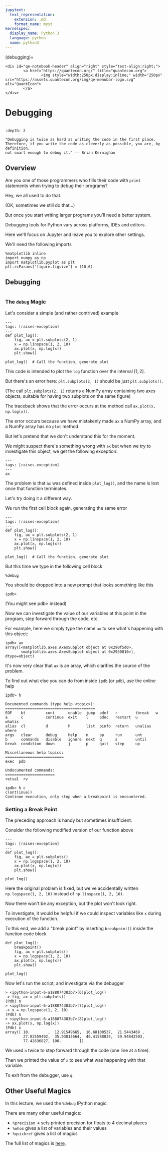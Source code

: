 ```yaml
---
jupytext:
  text_representation:
    extension: .md
    format_name: myst
kernelspec:
  display_name: Python 3
  language: python
  name: python3
---
```


(debugging)=
```{raw} jupyter
<div id="qe-notebook-header" align="right" style="text-align:right;">
        <a href="https://quantecon.org/" title="quantecon.org">
                <img style="width:250px;display:inline;" width="250px" src="https://assets.quantecon.org/img/qe-menubar-logo.svg" alt="QuantEcon">
        </a>
</div>
```

# Debugging

```{index} single: Debugging
```

```{contents} Contents
:depth: 2
```

```{epigraph}
"Debugging is twice as hard as writing the code in the first place.
Therefore, if you write the code as cleverly as possible, you are, by definition,
not smart enough to debug it." -- Brian Kernighan
```

## Overview

Are you one of those programmers who fills their code with `print` statements when trying to debug their programs?

Hey, we all used to do that.

(OK, sometimes we still do that...)

But once you start writing larger programs you'll need a better system.

Debugging tools for Python vary across platforms, IDEs and editors.

Here we'll focus on Jupyter and leave you to explore other settings.

We'll need the following imports

```{code-cell} ipython
%matplotlib inline
import numpy as np
import matplotlib.pyplot as plt
plt.rcParams['figure.figsize'] = (10,6)
```

## Debugging

```{index} single: Debugging
```

### The `debug` Magic

Let's consider a simple (and rather contrived) example

```{code-cell} ipython
---
tags: [raises-exception]
---
def plot_log():
    fig, ax = plt.subplots(2, 1)
    x = np.linspace(1, 2, 10)
    ax.plot(x, np.log(x))
    plt.show()

plot_log()  # Call the function, generate plot
```

This code is intended to plot the `log` function over the interval $[1, 2]$.

But there's an error here: `plt.subplots(2, 1)` should be just `plt.subplots()`.

(The call `plt.subplots(2, 1)` returns a NumPy array containing two axes objects, suitable for having two subplots on the same figure)

The traceback shows that the error occurs at the method call `ax.plot(x, np.log(x))`.

The error occurs because we have mistakenly made `ax` a NumPy array, and a NumPy array has no `plot` method.

But let's pretend that we don't understand this for the moment.

We might suspect there's something wrong with `ax` but when we try to investigate this object, we get the following exception:

```{code-cell} python3
---
tags: [raises-exception]
---
ax
```

The problem is that `ax` was defined inside `plot_log()`, and the name is
lost once that function terminates.

Let's try doing it a different way.

We run the first cell block again, generating the same error

```{code-cell} python3
---
tags: [raises-exception]
---
def plot_log():
    fig, ax = plt.subplots(2, 1)
    x = np.linspace(1, 2, 10)
    ax.plot(x, np.log(x))
    plt.show()

plot_log()  # Call the function, generate plot
```

But this time we type in the following cell block

```ipython
%debug
```

You should be dropped into a new prompt that looks something like this

```ipython
ipdb>
```

(You might see pdb> instead)

Now we can investigate the value of our variables at this point in the program, step forward through the code, etc.

For example, here we simply type the name `ax` to see what's happening with
this object:

```ipython
ipdb> ax
array([<matplotlib.axes.AxesSubplot object at 0x290f5d0>,
       <matplotlib.axes.AxesSubplot object at 0x2930810>], dtype=object)
```

It's now very clear that `ax` is an array, which clarifies the source of the
problem.

To find out what else you can do from inside `ipdb` (or `pdb`), use the
online help

```ipython
ipdb> h

Documented commands (type help <topic>):
========================================
EOF    bt         cont      enable  jump  pdef   r        tbreak   w
a      c          continue  exit    l     pdoc   restart  u        whatis
alias  cl         d         h       list  pinfo  return   unalias  where
args   clear      debug     help    n     pp     run      unt
b      commands   disable   ignore  next  q      s        until
break  condition  down      j       p     quit   step     up

Miscellaneous help topics:
==========================
exec  pdb

Undocumented commands:
======================
retval  rv

ipdb> h c
c(ont(inue))
Continue execution, only stop when a breakpoint is encountered.
```

### Setting a Break Point

The preceding approach is handy but sometimes insufficient.

Consider the following modified version of our function above

```{code-cell} python3
---
tags: [raises-exception]
---
def plot_log():
    fig, ax = plt.subplots()
    x = np.logspace(1, 2, 10)
    ax.plot(x, np.log(x))
    plt.show()

plot_log()
```

Here the original problem is fixed, but we've accidentally written
`np.logspace(1, 2, 10)` instead of `np.linspace(1, 2, 10)`.

Now there won't be any exception, but the plot won't look right.

To investigate, it would be helpful if we could inspect variables like `x` during execution of the function.

To this end, we add a "break point" by inserting  `breakpoint()` inside the function code block

```python3
def plot_log():
    breakpoint()
    fig, ax = plt.subplots()
    x = np.logspace(1, 2, 10)
    ax.plot(x, np.log(x))
    plt.show()

plot_log()
```

Now let's run the script, and investigate via the debugger

```ipython
> <ipython-input-6-a188074383b7>(6)plot_log()
-> fig, ax = plt.subplots()
(Pdb) n
> <ipython-input-6-a188074383b7>(7)plot_log()
-> x = np.logspace(1, 2, 10)
(Pdb) n
> <ipython-input-6-a188074383b7>(8)plot_log()
-> ax.plot(x, np.log(x))
(Pdb) x
array([ 10.        ,  12.91549665,  16.68100537,  21.5443469 ,
        27.82559402,  35.93813664,  46.41588834,  59.94842503,
        77.42636827, 100.        ])
```

We used `n` twice to step forward through the code (one line at a time).

Then we printed the value of `x` to see what was happening with that variable.

To exit from the debugger, use `q`.

## Other Useful Magics

In this lecture, we used the `%debug` IPython magic.

There are many other useful magics:

* `%precision 4` sets printed precision for floats to 4 decimal places
* `%whos` gives a list of variables and their values
* `%quickref` gives a list of magics

The full list of magics is [here](http://ipython.readthedocs.org/en/stable/interactive/magics.html).

